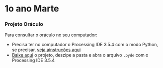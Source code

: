 # 1o ano Marte


### Projeto Oráculo

Para consultar o oráculo no seu computador:
- Precisa ter no computador o Processing IDE 3.5.4 com o modo Python, se precisar, [veja ainstruções aqui](https://abav.lugaralgum.com/como-instalar-o-processing-modo-python/)
- [Baixe aqui](https://drive.google.com/file/d/1af3OR70PSC_Hd8BLpcyUrL50EIY83ypN/view?usp=sharing) o projeto, deszipe a pasta e abra o arquivo `.pyde` com o Processing IDE 3.5.4
